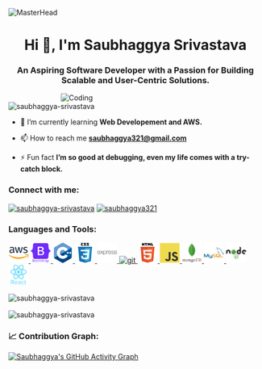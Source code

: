 ![MasterHead](https://cdn.intuji.com/2022/04/DevOps-Role-Engineer-scaled-1.jpeg)
<h1 align="center">Hi 👋, I'm Saubhaggya Srivastava</h1>
<h3 align="center">An Aspiring Software Developer with a Passion for Building Scalable and User-Centric Solutions.</h3>
<img align="right" alt="Coding" width="400" src="https://miro.medium.com/v2/resize:fit:1400/1*VMmvImch6VU5pc2VktY1uw.gif">
<p align="left"> <img src="https://komarev.com/ghpvc/?username=saubhaggya-srivastava&label=Profile%20views&color=0e75b6&style=flat" alt="saubhaggya-srivastava" /> </p>

- 🌱 I’m currently learning **Web Developement and AWS.**

- 📫 How to reach me **saubhaggya321@gmail.com**

- ⚡ Fun fact **I’m so good at debugging, even my life comes with a try-catch block.**

<h3 align="left">Connect with me:</h3>
<p align="left">
<a href="https://linkedin.com/in/saubhaggya-srivastava" target="blank"><img align="center" src="https://raw.githubusercontent.com/rahuldkjain/github-profile-readme-generator/master/src/images/icons/Social/linked-in-alt.svg" alt="saubhaggya-srivastava" height="30" width="40" /></a>
<a href="https://www.leetcode.com/saubhaggya321" target="blank"><img align="center" src="https://raw.githubusercontent.com/rahuldkjain/github-profile-readme-generator/master/src/images/icons/Social/leet-code.svg" alt="saubhaggya321" height="30" width="40" /></a>
</p>

<h3 align="left">Languages and Tools:</h3>
<p align="left"> <a href="https://aws.amazon.com" target="_blank" rel="noreferrer"> <img src="https://raw.githubusercontent.com/devicons/devicon/master/icons/amazonwebservices/amazonwebservices-original-wordmark.svg" alt="aws" width="40" height="40"/> </a> <a href="https://getbootstrap.com" target="_blank" rel="noreferrer"> <img src="https://raw.githubusercontent.com/devicons/devicon/master/icons/bootstrap/bootstrap-plain-wordmark.svg" alt="bootstrap" width="40" height="40"/> </a> <a href="https://www.w3schools.com/cpp/" target="_blank" rel="noreferrer"> <img src="https://raw.githubusercontent.com/devicons/devicon/master/icons/cplusplus/cplusplus-original.svg" alt="cplusplus" width="40" height="40"/> </a> <a href="https://www.w3schools.com/css/" target="_blank" rel="noreferrer"> <img src="https://raw.githubusercontent.com/devicons/devicon/master/icons/css3/css3-original-wordmark.svg" alt="css3" width="40" height="40"/> </a> <a href="https://expressjs.com" target="_blank" rel="noreferrer"> <img src="https://raw.githubusercontent.com/devicons/devicon/master/icons/express/express-original-wordmark.svg" alt="express" width="40" height="40"/> </a> <a href="https://git-scm.com/" target="_blank" rel="noreferrer"> <img src="https://www.vectorlogo.zone/logos/git-scm/git-scm-icon.svg" alt="git" width="40" height="40"/> </a> <a href="https://www.w3.org/html/" target="_blank" rel="noreferrer"> <img src="https://raw.githubusercontent.com/devicons/devicon/master/icons/html5/html5-original-wordmark.svg" alt="html5" width="40" height="40"/> </a> <a href="https://developer.mozilla.org/en-US/docs/Web/JavaScript" target="_blank" rel="noreferrer"> <img src="https://raw.githubusercontent.com/devicons/devicon/master/icons/javascript/javascript-original.svg" alt="javascript" width="40" height="40"/> </a> <a href="https://www.mongodb.com/" target="_blank" rel="noreferrer"> <img src="https://raw.githubusercontent.com/devicons/devicon/master/icons/mongodb/mongodb-original-wordmark.svg" alt="mongodb" width="40" height="40"/> </a> <a href="https://www.mysql.com/" target="_blank" rel="noreferrer"> <img src="https://raw.githubusercontent.com/devicons/devicon/master/icons/mysql/mysql-original-wordmark.svg" alt="mysql" width="40" height="40"/> </a> <a href="https://nodejs.org" target="_blank" rel="noreferrer"> <img src="https://raw.githubusercontent.com/devicons/devicon/master/icons/nodejs/nodejs-original-wordmark.svg" alt="nodejs" width="40" height="40"/> </a> <a href="https://reactjs.org/" target="_blank" rel="noreferrer"> <img src="https://raw.githubusercontent.com/devicons/devicon/master/icons/react/react-original-wordmark.svg" alt="react" width="40" height="40"/> </a> </p>

<p><img align="center" src="https://github-readme-stats.vercel.app/api/top-langs?username=saubhaggya-srivastava&show_icons=true&locale=en&layout=compact" alt="saubhaggya-srivastava" /></p>

<p><img align="center" src="https://github-readme-streak-stats.herokuapp.com/?user=saubhaggya-srivastava&include_all_commits=true&hide_border=true" alt="saubhaggya-srivastava" /></p>

### 📈 Contribution Graph:

[![Saubhaggya's GitHub Activity Graph](https://github-readme-activity-graph.vercel.app/graph?username=saubhaggya-srivastava&theme=github-compact&hide_border=true&area=true)](https://github.com/ashutosh00710/github-readme-activity-graph)
